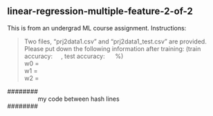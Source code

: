 ## linear-regression-multiple-feature-2-of-2

This is from an undergrad ML course assignment. Instructions:

> Two files, “prj2data1.csv” and “prj2data1_test.csv” are provided. Please put down the following information after training: (train accuracy: &nbsp;&nbsp;&nbsp;&nbsp;, test accuracy: &nbsp;&nbsp;&nbsp;&nbsp; %)<br/>
w0 =<br/>
w1 =<br/>
w2 =


########<br/>
&nbsp;&nbsp;&nbsp;&nbsp;&nbsp;&nbsp;&nbsp;&nbsp;&nbsp;&nbsp;&nbsp;&nbsp;&nbsp;&nbsp;&nbsp;&nbsp;&nbsp;&nbsp;my code between hash lines<br/>
########
